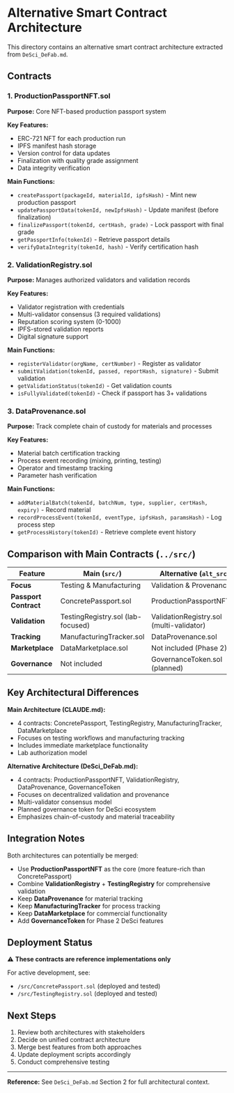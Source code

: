 # Alternative Smart Contract Architecture

This directory contains an alternative smart contract architecture extracted from `DeSci_DeFab.md`.

## Contracts

### 1. ProductionPassportNFT.sol
**Purpose:** Core NFT-based production passport system

**Key Features:**
- ERC-721 NFT for each production run
- IPFS manifest hash storage
- Version control for data updates
- Finalization with quality grade assignment
- Data integrity verification

**Main Functions:**
- `createPassport(packageId, materialId, ipfsHash)` - Mint new production passport
- `updatePassportData(tokenId, newIpfsHash)` - Update manifest (before finalization)
- `finalizePassport(tokenId, certHash, grade)` - Lock passport with final grade
- `getPassportInfo(tokenId)` - Retrieve passport details
- `verifyDataIntegrity(tokenId, hash)` - Verify certification hash

### 2. ValidationRegistry.sol
**Purpose:** Manages authorized validators and validation records

**Key Features:**
- Validator registration with credentials
- Multi-validator consensus (3 required validations)
- Reputation scoring system (0-1000)
- IPFS-stored validation reports
- Digital signature support

**Main Functions:**
- `registerValidator(orgName, certNumber)` - Register as validator
- `submitValidation(tokenId, passed, reportHash, signature)` - Submit validation
- `getValidationStatus(tokenId)` - Get validation counts
- `isFullyValidated(tokenId)` - Check if passport has 3+ validations

### 3. DataProvenance.sol
**Purpose:** Track complete chain of custody for materials and processes

**Key Features:**
- Material batch certification tracking
- Process event recording (mixing, printing, testing)
- Operator and timestamp tracking
- Parameter hash verification

**Main Functions:**
- `addMaterialBatch(tokenId, batchNum, type, supplier, certHash, expiry)` - Record material
- `recordProcessEvent(tokenId, eventType, ipfsHash, paramsHash)` - Log process step
- `getProcessHistory(tokenId)` - Retrieve complete event history

## Comparison with Main Contracts (`../src/`)

| Feature | Main (`src/`) | Alternative (`alt_src/`) |
|---------|--------------|-------------------------|
| **Focus** | Testing & Manufacturing | Validation & Provenance |
| **Passport Contract** | ConcretePassport.sol | ProductionPassportNFT.sol |
| **Validation** | TestingRegistry.sol (lab-focused) | ValidationRegistry.sol (multi-validator) |
| **Tracking** | ManufacturingTracker.sol | DataProvenance.sol |
| **Marketplace** | DataMarketplace.sol | Not included (Phase 2) |
| **Governance** | Not included | GovernanceToken.sol (planned) |

## Key Architectural Differences

**Main Architecture (CLAUDE.md):**
- 4 contracts: ConcretePassport, TestingRegistry, ManufacturingTracker, DataMarketplace
- Focuses on testing workflows and manufacturing tracking
- Includes immediate marketplace functionality
- Lab authorization model

**Alternative Architecture (DeSci_DeFab.md):**
- 4 contracts: ProductionPassportNFT, ValidationRegistry, DataProvenance, GovernanceToken
- Focuses on decentralized validation and provenance
- Multi-validator consensus model
- Planned governance token for DeSci ecosystem
- Emphasizes chain-of-custody and material traceability

## Integration Notes

Both architectures can potentially be merged:
- Use **ProductionPassportNFT** as the core (more feature-rich than ConcretePassport)
- Combine **ValidationRegistry** + **TestingRegistry** for comprehensive validation
- Keep **DataProvenance** for material tracking
- Keep **ManufacturingTracker** for process tracking
- Keep **DataMarketplace** for commercial functionality
- Add **GovernanceToken** for Phase 2 DeSci features

## Deployment Status

⚠️ **These contracts are reference implementations only**

For active development, see:
- `/src/ConcretePassport.sol` (deployed and tested)
- `/src/TestingRegistry.sol` (deployed and tested)

## Next Steps

1. Review both architectures with stakeholders
2. Decide on unified contract architecture
3. Merge best features from both approaches
4. Update deployment scripts accordingly
5. Conduct comprehensive testing

---

**Reference:** See `DeSci_DeFab.md` Section 2 for full architectural context.
